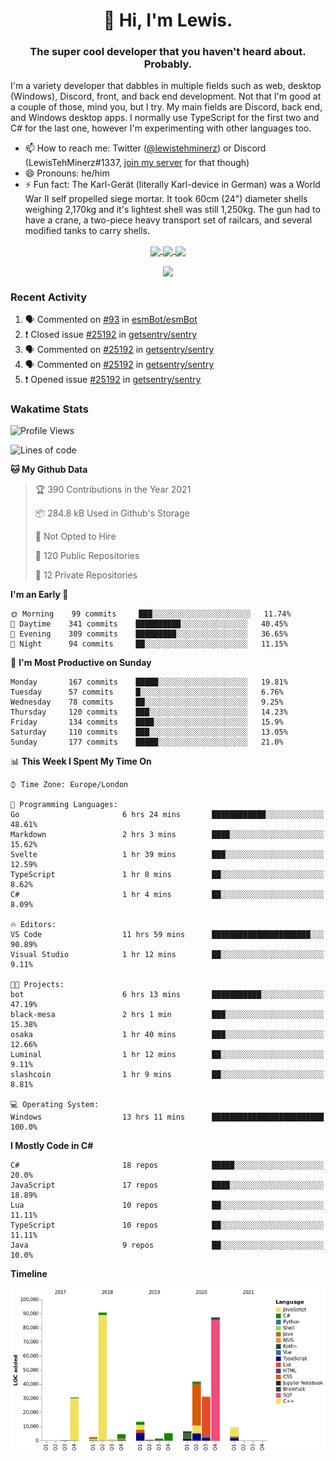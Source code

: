 <h1 align="center">👋 Hi, I'm Lewis.</h1>
<h3 align="center">The super cool developer that you haven't heard about. Probably.</h3>

I'm a variety developer that dabbles in multiple fields such as web, desktop (Windows), Discord, front, and back end development. Not that I'm good at a couple of those, mind you, but I try. My main fields are Discord, back end, and Windows desktop apps. I normally use TypeScript for the first two and C# for the last one, however I'm experimenting with other languages too.

- 📫 How to reach me: Twitter ([@lewistehminerz](https://twitter.com/lewistehminerz)) or Discord (LewisTehMinerz#1337, [join my server](https://discord.gg/XnUh7JB) for that though)
- 😄 Pronouns: he/him
- ⚡ Fun fact: The Karl-Gerät (literally Karl-device in German) was a World War II self propelled siege mortar. It took 60cm (24") diameter shells weighing 2,170kg and it's lightest shell was still 1,250kg. The gun had to have a crane, a two-piece heavy transport set of railcars, and several modified tanks to carry shells.

<p align="center">
  <a href="https://github.com/anuraghazra/github-readme-stats">
    <img align="center" src="https://github-readme-stats.vercel.app/api?username=LewisTehMinerz&count_private=true&show_icons=true&theme=gruvbox">
  </a>
  <a href="https://github.com/anuraghazra/github-readme-stats">
    <img align="center" src="https://github-readme-stats.vercel.app/api/top-langs?username=LewisTehMinerz&layout=compact&theme=gruvbox">
  </a>
  <a href="https://github.com/anuraghazra/github-readme-stats">
    <img align="center" src="https://github-readme-stats.vercel.app/api/wakatime?username=LewisTehMinerz&layout=compact&theme=gruvbox">
  </a>
</p>

<p align="center">
  <a href="https://github.com/ryo-ma/github-profile-trophy">
    <img align="center" src="https://github-profile-trophy.vercel.app/?username=ryo-ma&theme=gruvbox">
  </a>
</p>

### Recent Activity
<!--START_SECTION:activity-->
1. 🗣 Commented on [#93](https://github.com/esmBot/esmBot/issues/93) in [esmBot/esmBot](https://github.com/esmBot/esmBot)
2. ❗️ Closed issue [#25192](https://github.com/getsentry/sentry/issues/25192) in [getsentry/sentry](https://github.com/getsentry/sentry)
3. 🗣 Commented on [#25192](https://github.com/getsentry/sentry/issues/25192) in [getsentry/sentry](https://github.com/getsentry/sentry)
4. 🗣 Commented on [#25192](https://github.com/getsentry/sentry/issues/25192) in [getsentry/sentry](https://github.com/getsentry/sentry)
5. ❗️ Opened issue [#25192](https://github.com/getsentry/sentry/issues/25192) in [getsentry/sentry](https://github.com/getsentry/sentry)
<!--END_SECTION:activity-->

### Wakatime Stats
<!--START_SECTION:waka-->
![Profile Views](http://img.shields.io/badge/Profile%20Views-35-blue)

![Lines of code](https://img.shields.io/badge/From%20Hello%20World%20I%27ve%20Written-327037%20lines%20of%20code-blue)

**🐱 My Github Data** 

> 🏆 390 Contributions in the Year 2021
 > 
> 📦 284.8 kB Used in Github's Storage 
 > 
> 🚫 Not Opted to Hire
 > 
> 📜 120 Public Repositories 
 > 
> 🔑 12 Private Repositories  
 > 
**I'm an Early 🐤** 

```text
🌞 Morning    99 commits     ███░░░░░░░░░░░░░░░░░░░░░░   11.74% 
🌆 Daytime    341 commits    ██████████░░░░░░░░░░░░░░░   40.45% 
🌃 Evening    309 commits    █████████░░░░░░░░░░░░░░░░   36.65% 
🌙 Night      94 commits     ██░░░░░░░░░░░░░░░░░░░░░░░   11.15%

```
📅 **I'm Most Productive on Sunday** 

```text
Monday       167 commits    █████░░░░░░░░░░░░░░░░░░░░   19.81% 
Tuesday      57 commits     █░░░░░░░░░░░░░░░░░░░░░░░░   6.76% 
Wednesday    78 commits     ██░░░░░░░░░░░░░░░░░░░░░░░   9.25% 
Thursday     120 commits    ███░░░░░░░░░░░░░░░░░░░░░░   14.23% 
Friday       134 commits    ████░░░░░░░░░░░░░░░░░░░░░   15.9% 
Saturday     110 commits    ███░░░░░░░░░░░░░░░░░░░░░░   13.05% 
Sunday       177 commits    █████░░░░░░░░░░░░░░░░░░░░   21.0%

```


📊 **This Week I Spent My Time On** 

```text
⌚︎ Time Zone: Europe/London

💬 Programming Languages: 
Go                       6 hrs 24 mins       ████████████░░░░░░░░░░░░░   48.61% 
Markdown                 2 hrs 3 mins        ████░░░░░░░░░░░░░░░░░░░░░   15.62% 
Svelte                   1 hr 39 mins        ███░░░░░░░░░░░░░░░░░░░░░░   12.59% 
TypeScript               1 hr 8 mins         ██░░░░░░░░░░░░░░░░░░░░░░░   8.62% 
C#                       1 hr 4 mins         ██░░░░░░░░░░░░░░░░░░░░░░░   8.09%

🔥 Editors: 
VS Code                  11 hrs 59 mins      ██████████████████████░░░   90.89% 
Visual Studio            1 hr 12 mins        ██░░░░░░░░░░░░░░░░░░░░░░░   9.11%

🐱‍💻 Projects: 
bot                      6 hrs 13 mins       ███████████░░░░░░░░░░░░░░   47.19% 
black-mesa               2 hrs 1 min         ███░░░░░░░░░░░░░░░░░░░░░░   15.38% 
osaka                    1 hr 40 mins        ███░░░░░░░░░░░░░░░░░░░░░░   12.66% 
Luminal                  1 hr 12 mins        ██░░░░░░░░░░░░░░░░░░░░░░░   9.11% 
slashcoin                1 hr 9 mins         ██░░░░░░░░░░░░░░░░░░░░░░░   8.81%

💻 Operating System: 
Windows                  13 hrs 11 mins      █████████████████████████   100.0%

```

**I Mostly Code in C#** 

```text
C#                       18 repos            █████░░░░░░░░░░░░░░░░░░░░   20.0% 
JavaScript               17 repos            ████░░░░░░░░░░░░░░░░░░░░░   18.89% 
Lua                      10 repos            ██░░░░░░░░░░░░░░░░░░░░░░░   11.11% 
TypeScript               10 repos            ██░░░░░░░░░░░░░░░░░░░░░░░   11.11% 
Java                     9 repos             ██░░░░░░░░░░░░░░░░░░░░░░░   10.0%

```


**Timeline**

![Chart not found](https://raw.githubusercontent.com/LewisTehMinerz/LewisTehMinerz/master/charts/bar_graph.png) 


<!--END_SECTION:waka-->
